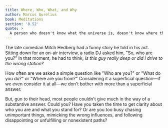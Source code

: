 ```yaml
---
title: Where, Who, What, and Why
author: Marcus Aurelius
book: Meditations
section: '8.52'
quote: >
  A person who doesn't know what the universe is, doesn't know where they are. A person who doesn't know their purpose in life doesn't know who they are or what the universe is. A person who doesn't know any one of these things doesn't know why they are here. So what to make of people who seek or avoid the praise of those who have no knowledge of where or who they are?
---
```


The late comedian Mitch Hedberg had a funny story he told in his act. Sitting down for an on-air interview, a radio DJ asked him, "So, who are you?" In that moment, he had to think, _Is this guy really deep or did I drive to the wrong station?_

How often are we asked a simple question like "Who are you?" or "What do you do?" or "Where are you from?" Considering it a superficial question—if we even consider it at all—we don't bother with more than a superficial answer.

But, gun to their head, most people couldn't give much in the way of a substantive answer. Could you? Have you taken the time to get clarity about who you are and what you stand for? Or are you too busy chasing unimportant things, mimicking the wrong influences, and following disappointing or unfulfilling or nonexistent paths?
